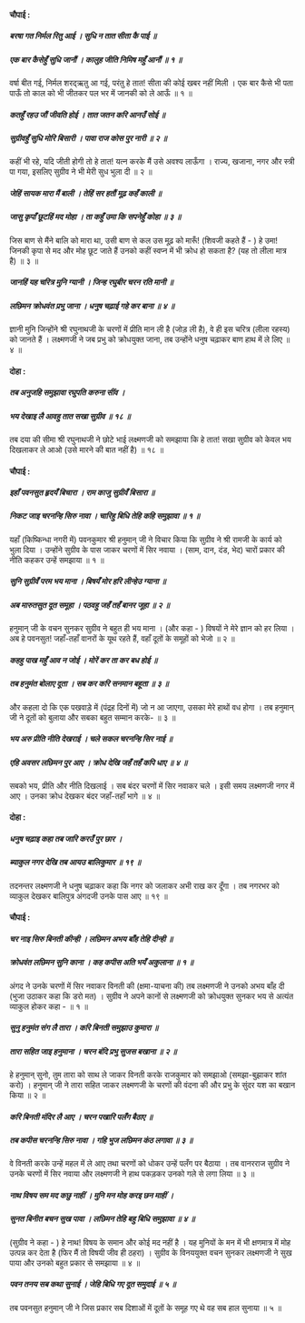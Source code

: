 #### चौपाई :

##### बरषा गत निर्मल रितु आई । सुधि न तात सीता कै पाई ॥
##### एक बार कैसेहुँ सुधि जानौं । कालुह जीति निमिष महुँ आनौं ॥ १ ॥

वर्षा बीत गई, निर्मल शरद्ऋतु आ गई, परंतु हे तात! सीता की कोई खबर नहीं मिली । एक बार कैसे भी पता पाऊँ तो काल को भी जीतकर पल भर में जानकी को ले आऊँ ॥ १ ॥

##### कतहुँ रहउ जौं जीवति होई । तात जतन करि आनउँ सोई ॥
##### सुग्रीवहुँ सुधि मोरि बिसारी । पावा राज कोस पुर नारी ॥ २ ॥

कहीं भी रहे, यदि जीती होगी तो हे तात! यत्न करके मैं उसे अवश्य लाऊँगा । राज्य, खजाना, नगर और स्त्री पा गया, इसलिए सुग्रीव ने भी मेरी सुध भुला दी ॥ २ ॥

##### जेहिं सायक मारा मैं बाली । तेहिं सर हतौं मूढ़ कहँ काली ॥
##### जासु कृपाँ छूटहिं मद मोहा । ता कहुँ उमा कि सपनेहुँ कोहा ॥ ३ ॥

जिस बाण से मैंने बालि को मारा था, उसी बाण से कल उस मूढ़ को मारूँ! (शिवजी कहते हैं - ) हे उमा! जिनकी कृपा से मद और मोह छूट जाते हैं उनको कहीं स्वप्न में भी क्रोध हो सकता है? (यह तो लीला मात्र है) ॥ ३ ॥

##### जानहिं यह चरित्र मुनि ग्यानी । जिन्ह रघुबीर चरन रति मानी ॥
##### लछिमन क्रोधवंत प्रभु जाना । धनुष चढ़ाई गहे कर बाना ॥ ४ ॥

ज्ञानी मुनि जिन्होंने श्री रघुनाथजी के चरणों में प्रीति मान ली है (जोड़ ली है), वे ही इस चरित्र (लीला रहस्य) को जानते हैं । लक्ष्मणजी ने जब प्रभु को क्रोधयुक्त जाना, तब उन्होंने धनुष चढ़ाकर बाण हाथ में ले लिए ॥ ४ ॥

#### दोहा :

##### तब अनुजहि समुझावा रघुपति करुना सींव ।
##### भय देखाइ लै आवहु तात सखा सुग्रीव ॥ १८ ॥

तब दया की सीमा श्री रघुनाथजी ने छोटे भाई लक्ष्मणजी को समझाया कि हे तात! सखा सुग्रीव को केवल भय दिखलाकर ले आओ (उसे मारने की बात नहीं है) ॥ १८ ॥

#### चौपाई :

##### इहाँ पवनसुत हृदयँ बिचारा । राम काजु सुग्रीवँ बिसारा ॥
##### निकट जाइ चरनन्हि सिरु नावा । चारिहु बिधि तेहि कहि समुझावा ॥ १ ॥

यहाँ (किष्किन्धा नगरी में) पवनकुमार श्री हनुमान् जी ने विचार किया कि सुग्रीव ने श्री रामजी के कार्य को भुला दिया । उन्होंने सुग्रीव के पास जाकर चरणों में सिर नवाया । (साम, दान, दंड, भेद) चारों प्रकार की नीति कहकर उन्हें समझाया ॥ १ ॥

##### सुनि सुग्रीवँ परम भय माना । बिषयँ मोर हरि लीन्हेउ ग्याना ॥
##### अब मारुतसुत दूत समूहा । पठवहु जहँ तहँ बानर जूहा ॥ २ ॥

हनुमान् जी के वचन सुनकर सुग्रीव ने बहुत ही भय माना । (और कहा - ) विषयों ने मेरे ज्ञान को हर लिया । अब हे पवनसुत! जहाँ-तहाँ वानरों के यूथ रहते हैं, वहाँ दूतों के समूहों को भेजो ॥ २ ॥

##### कहहु पाख महुँ आव न जोई । मोरें कर ता कर बध होई ॥
##### तब हनुमंत बोलाए दूता । सब कर करि सनमान बहूता ॥ ३ ॥

और कहला दो कि एक पखवाड़े में (पंद्रह दिनों में) जो न आ जाएगा, उसका मेरे हाथों वध होगा । तब हनुमान् जी ने दूतों को बुलाया और सबका बहुत सम्मान करके- ॥ ३ ॥

##### भय अरु प्रीति नीति देखराई । चले सकल चरनन्हि सिर नाई ॥
##### एहि अवसर लछिमन पुर आए । क्रोध देखि जहँ तहँ कपि धाए ॥ ४ ॥

सबको भय, प्रीति और नीति दिखलाई । सब बंदर चरणों में सिर नवाकर चले । इसी समय लक्ष्मणजी नगर में आए । उनका क्रोध देखकर बंदर जहाँ-तहाँ भागे ॥ ४ ॥

#### दोहा :

##### धनुष चढ़ाइ कहा तब जारि करउँ पुर छार ।
##### ब्याकुल नगर देखि तब आयउ बालिकुमार ॥ १९ ॥

तदनन्तर लक्ष्मणजी ने धनुष चढ़ाकर कहा कि नगर को जलाकर अभी राख कर दूँगा । तब नगरभर को व्याकुल देखकर बालिपुत्र अंगदजी उनके पास आए ॥ १९ ॥

#### चौपाई :

##### चर नाइ सिरु बिनती कीन्ही । लछिमन अभय बाँह तेहि दीन्ही ॥
##### क्रोधवंत लछिमन सुनि काना । कह कपीस अति भयँ अकुलाना ॥ १ ॥

अंगद ने उनके चरणों में सिर नवाकर विनती की (क्षमा-याचना की) तब लक्ष्मणजी ने उनको अभय बाँह दी (भुजा उठाकर कहा कि डरो मत) । सुग्रीव ने अपने कानों से लक्ष्मणजी को क्रोधयुक्त सुनकर भय से अत्यंत व्याकुल होकर कहा - ॥ १ ॥

##### सुनु हनुमंत संग लै तारा । करि बिनती समुझाउ कुमारा ॥
##### तारा सहित जाइ हनुमाना । चरन बंदि प्रभु सुजस बखाना ॥ २ ॥

हे हनुमान् सुनो, तुम तारा को साथ ले जाकर विनती करके राजकुमार को समझाओ (समझा-बुझाकर शांत करो) । हनुमान् जी ने तारा सहित जाकर लक्ष्मणजी के चरणों की वंदना की और प्रभु के सुंदर यश का बखान किया ॥ २ ॥

##### करि बिनती मंदिर लै आए । चरन पखारि पलँग बैठाए ॥
##### तब कपीस चरनन्हि सिरु नावा । गहि भुज लछिमन कंठ लगावा ॥ ३ ॥

वे विनती करके उन्हें महल में ले आए तथा चरणों को धोकर उन्हें पलँग पर बैठाया । तब वानरराज सुग्रीव ने उनके चरणों में सिर नवाया और लक्ष्मणजी ने हाथ पकड़कर उनको गले से लगा लिया ॥ ३ ॥

##### नाथ विषय सम मद कछु नाहीं । मुनि मन मोह करइ छन माहीं ।
##### सुनत बिनीत बचन सुख पावा । लछिमन तेहि बहु बिधि समुझावा ॥ ४ ॥

(सुग्रीव ने कहा - ) हे नाथ! विषय के समान और कोई मद नहीं है । यह मुनियों के मन में भी क्षणमात्र में मोह उत्पन्न कर देता है (फिर मैं तो विषयी जीव ही ठहरा) । सुग्रीव के विनययुक्त वचन सुनकर लक्ष्मणजी ने सुख पाया और उनको बहुत प्रकार से समझाया ॥ ४ ॥

##### पवन तनय सब कथा सुनाई । जेहि बिधि गए दूत समुदाई ॥ ५ ॥

तब पवनसुत हनुमान् जी ने जिस प्रकार सब दिशाओं में दूतों के समूह गए थे वह सब हाल सुनाया ॥ ५ ॥